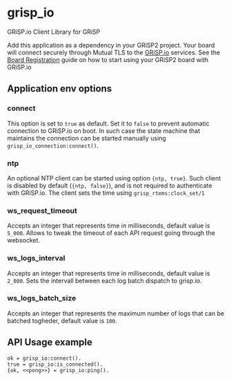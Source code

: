 # grisp_io

GRiSP.io Client Library for GRiSP

Add this application as a dependency in your GRiSP2 project.
Your board will connect securely through Mutual TLS to the [GRiSP.io](https://grisp.io) services.
See the [Board Registration](https://github.com/grisp/grisp_io/blob/main/Board_Registration.md) guide on how to start using your GRiSP2 board with GRiSP.io

## Application env options

### connect

This option is set to `true` as default. Set it to `false` to prevent automatic connection to GRiSP.io on boot.
In such case the state machine that maintains the connection can be started manually using `grisp_io_connection:connect()`.

### ntp

An optional NTP client can be started using option `{ntp, true}`.
Such client is disabled by default (`{ntp, false}`), and is not required to authenticate with GRiSP.io. The client sets the time using `grisp_rtems:clock_set/1`

### ws_request_timeout

Accepts an integer that represents time in milliseconds, default value is `5_000`.
Allows to tweak the timeout of each API request going through the websocket.

### ws_logs_interval

Accepts an integer that represents time in milliseconds, default value is `2_000`.
Sets the intervall between each log batch dispatch to grisp.io.

### ws_logs_batch_size

Accepts an integer that represents the maximum number of logs that can be batched togheder, default value is `100`.

## API Usage example

    ok = grisp_io:connect().
    true = grisp_io:is_connected().
    {ok, <<pong>>} = grisp_io:ping().

